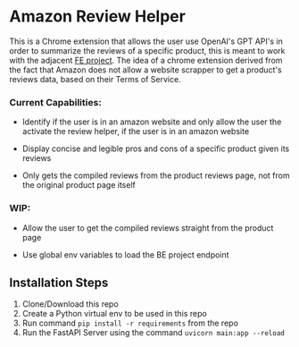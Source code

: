 # Amazon Review Helper

This is a Chrome extension that allows the user use OpenAI's GPT API's in order to summarize the reviews of a specific product, this is meant to work with the adjacent [FE project](https://github.com/RogerioSoares96/amazon_review_helper_fe). The idea of a chrome extension derived from the fact that Amazon does not allow a website scrapper to get a product's reviews data, based on their Terms of Service.

### Current Capabilities:

* Identify if the user is in an amazon website and only allow the user the activate the review helper, if the user is in an amazon website

* Display concise and legible pros and cons of a specific product given its reviews

* Only gets the compiled reviews from the product reviews page, not from the original product page itself

### WIP:

* Allow the user to get the compiled reviews straight from the product page

* Use global env variables to load the BE project endpoint


## Installation Steps

1. Clone/Download this repo
2. Create a Python virtual env to be used in this repo 
3. Run command `pip install -r requirements` from the repo
4. Run the FastAPI Server using the command `uvicorn main:app --reload   `